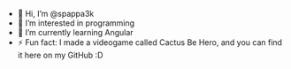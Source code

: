 - 👋 Hi, I’m @spappa3k
- 👀 I’m interested in programming
- 🌱 I’m currently learning Angular
- ⚡ Fun fact: I made a videogame called Cactus Be Hero, and you can find it here on my GitHub :D

<!---
spappa3k/spappa3k is a ✨ special ✨ repository because its `README.md` (this file) appears on your GitHub profile.
You can click the Preview link to take a look at your changes.
--->
